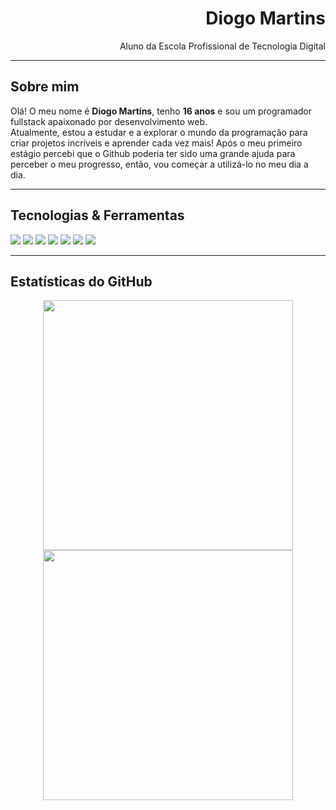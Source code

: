 <h1 align="Right">Diogo Martins</h1>

<p align="Right">
  Aluno da Escola Profissional de Tecnologia Digital
</p>

---

## Sobre mim
Olá! O meu nome é **Diogo Martins**, tenho **16 anos** e sou um programador fullstack apaixonado por desenvolvimento web.  
Atualmente, estou a estudar e a explorar o mundo da programação para criar projetos incríveis e aprender cada vez mais! 
Após o meu primeiro estágio percebi que o Github poderia ter sido uma grande ajuda para perceber o meu progresso, então, vou
começar a utilizá-lo no meu dia a dia.

---

##  Tecnologias & Ferramentas
<p align="left">
  <img src="https://img.shields.io/badge/HTML5-E34F26?style=for-the-badge&logo=html5&logoColor=white"/>
  <img src="https://img.shields.io/badge/CSS3-1572B6?style=for-the-badge&logo=css3&logoColor=white"/>
  <img src="https://img.shields.io/badge/JavaScript-F7DF1E?style=for-the-badge&logo=javascript&logoColor=black"/>
  <img src="https://img.shields.io/badge/Node.js-43853D?style=for-the-badge&logo=node.js&logoColor=white"/>
  <img src="https://img.shields.io/badge/Express.js-404D59?style=for-the-badge"/>
  <img src="https://img.shields.io/badge/C%23-239120?style=for-the-badge&logo=c-sharp&logoColor=white"/>
  <img src="https://img.shields.io/badge/MySQL-4479A1?style=for-the-badge&logo=mysql&logoColor=white"/>
</p>

---

##  Estatísticas do GitHub
<p align="center">
  <img src="https://github-readme-stats.vercel.app/api?username=DiogoFilipeMartins&show_icons=true&theme=dark&hide_border=true" width="400px"/>
  <img src="https://github-readme-streak-stats.herokuapp.com/?user=DiogoFilipeMartins&theme=dark&hide_border=true" width="400px"/>
</p>

